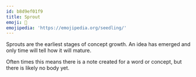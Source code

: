 ```yaml
---
id: b8d9ef01f9
title: Sprout
emoji: 🌱
emojipedia: 'https://emojipedia.org/seedling/'
---
```

Sprouts are the earliest stages of concept growth. An idea has emerged and only time will tell how it will mature.

Often times this means there is a note created for a word or concept, but there is likely no body yet.
